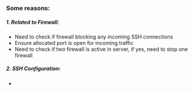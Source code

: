 
### Some reasons:

##### 1. Related to Firewall:
* Need to check if firewall blocking any incoming SSH connections
* Ensure allocated port is open for incoming traffic
* Need to check if two firewall is active in server, if yes, need to stop one firewall

##### 2. SSH Configuration:
* 